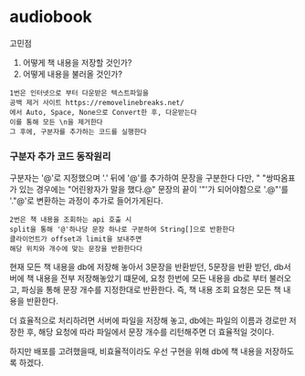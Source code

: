 # audiobook
고민점  
1. 어떻게 책 내용을 저장할 것인가?
2. 어떻게 내용을 불러올 것인가?

```
1번은 인터넷으로 부터 다운받은 텍스트파일을
공백 제거 사이트 https://removelinebreaks.net/
에서 Auto, Space, None으로 Convert한 후, 다운받는다
이를 통해 모든 \n을 제거한다
그 후에, 구분자를 추가하는 코드를 실행한다
```

### 구분자 추가 코드 동작원리
구분자는 '@'로 지정했으며 '.' 뒤에 '@'를 추가하여 문장을 구분한다
다만, " "쌍따옴표가 있는 경우에는  "어린왕자가 말을 했다.@"
문장의 끝이 '"'가 되어야함으로
'.@\"'를 '.\"@'로 변환하는 과정이 추가로 들어가게된다.

```
2번은 책 내용을 조회하는 api 호출 시  
split을 통해 '@'하나당 문장 하나로 구분하여 String[]으로 반환한다
클라이언트가 offset과 limit을 보내주면  
해당 위치와 개수에 맞는 문장을 반환한다다
```


현재 모든 책 내용을 db에 저장해 놓아서
3문장을 반환받던, 5문장을 반환 받던, db서버에 책 내용을 전부 저장해놓았기 떄문에,
요청 한번에 모든 내용을 db로 부터 불러오고, 파싱을 통해 문장 개수를 지정한대로 반환한다.
즉, 책 내용 조회 요청은 모든 책 내용을 반환한다.

더 효율적으로 처리하려면 서버에 파일을 저장해 놓고,
db에는 파일의 이름과 경로만 저장한 후,
해당 요청에 따라 파일에서 문장 개수를 리턴해주면 더 효율적일 것이다.

하지만 배포를 고려했을때, 비효율적이라도 우선 구현을 위해 db에 책 내용을 저장하도록 하겠다.

